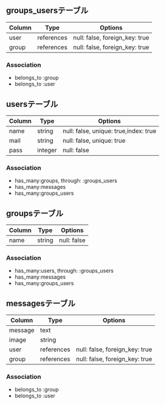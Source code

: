 ## groups_usersテーブル
|Column|Type|Options|
|------|----|-------|
|user|references|null: false, foreign_key: true|
|group|references|null: false, foreign_key: true|

### Association
- belongs_to :group
- belongs_to :user

## usersテーブル
|Column|Type|Options|
|------|----|-------|
|name|string|null: false, unique: true,index: true|
|mail|string|null: false, unique: true|
|pass|integer|null: false|

### Association
- has_many:groups, through: :groups_users
- has_many:messages
- has_many:groups_users


## groupsテーブル
|Column|Type|Options|
|------|----|-------|
|name|string|null: false|

### Association
- has_many:users, through: :groups_users
- has_many:messages
- has_many:groups_users



## messagesテーブル
|Column|Type|Options|
|------|----|-------|
|message|text|
|image|string|
|user|references|null: false, foreign_key: true|
|group|references|null: false, foreign_key: true|

### Association
- belongs_to :group
- belongs_to :user
